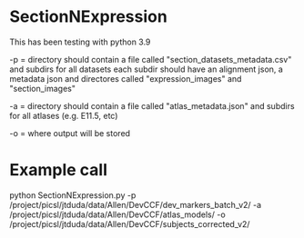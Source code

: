 # SectionNExpression

This has been testing with python 3.9

-p = directory should contain a file called "section_datasets_metadata.csv" and subdirs for all datasets
     each subdir should have an alignment json, a metadata json and directores called "expression_images" and "section_images"

-a = directory should contain a file called "atlas_metadata.json" and subdirs for all atlases (e.g. E11.5, etc)

-o = where output will be stored

# Example call

python SectionNExpression.py -p /project/picsl/jtduda/data/Allen/DevCCF/dev_markers_batch_v2/ -a /project/picsl/jtduda/data/Allen/DevCCF/atlas_models/ -o /project/picsl/jtduda/data/Allen/DevCCF/subjects_corrected_v2/

